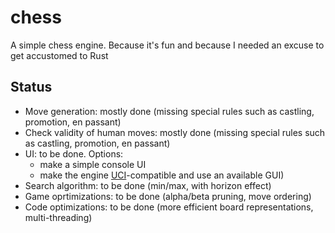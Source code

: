 # chess
A simple chess engine. 
Because it's fun and because I needed an excuse to get accustomed to Rust

## Status
- Move generation: mostly done (missing special rules such as castling, promotion, en passant)
- Check validity of human moves: mostly done (missing special rules such as castling, promotion, en passant)
- UI: to be done. 
  Options:
  - make a simple console UI
  - make the engine [UCI](https://en.wikipedia.org/wiki/Universal_Chess_Interface)-compatible and use an available GUI)
- Search algorithm: to be done (min/max, with horizon effect)
- Game oprtimizations: to be done (alpha/beta pruning, move ordering)
- Code optimizations: to be done (more efficient board representations, multi-threading)

